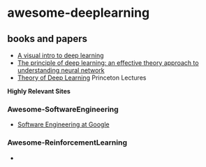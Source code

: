 # awesome-deeplearning


## books and papers
- [A visual intro to deep learning](https://kdimensions.gumroad.com/l/visualdl)
- [The principle of deep learning: an effective theory approach to understanding neural network](https://arxiv.org/abs/2106.10165) 
- [Theory of Deep Learning](https://www.cs.princeton.edu/courses/archive/fall19/cos597B/lecnotes/bookdraft.pdf) Princeton Lectures




**Highly Relevant Sites**

### Awesome-SoftwareEngineering
- [Software Engineering at Google](https://abseil.io/resources/swe-book)

### Awesome-ReinforcementLearning
- []()
